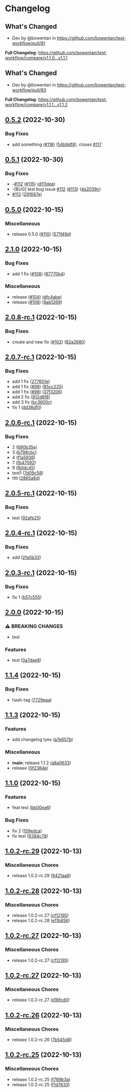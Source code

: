 # Changelog

## What's Changed
* Dev by @bowentan in https://github.com/bowentan/test-workflow/pull/81


**Full Changelog**: https://github.com/bowentan/test-workflow/compare/v1.1.0...v1.1.1

## What's Changed
* Dev by @bowentan in https://github.com/bowentan/test-workflow/pull/83


**Full Changelog**: https://github.com/bowentan/test-workflow/compare/v1.1.1...v1.1.2

## [0.5.2](https://github.com/bowentan/test-workflow/compare/v0.5.1...v0.5.2) (2022-10-30)


### Bug Fixes

* add something ([#118](https://github.com/bowentan/test-workflow/issues/118)) ([54b9df8](https://github.com/bowentan/test-workflow/commit/54b9df85daebf0a35b9a2c52c614c69d6ffb0b35)), closes [#117](https://github.com/bowentan/test-workflow/issues/117)

## [0.5.1](https://github.com/bowentan/test-workflow/compare/v0.5.0...v0.5.1) (2022-10-30)


### Bug Fixes

* -[#112](https://github.com/bowentan/test-workflow/issues/112) ([#115](https://github.com/bowentan/test-workflow/issues/115)) ([d111dee](https://github.com/bowentan/test-workflow/commit/d111dee086c3da06cfac95c680ff123bb09d196c))
* -[BUG] test bug issue [#112](https://github.com/bowentan/test-workflow/issues/112) ([#113](https://github.com/bowentan/test-workflow/issues/113)) ([4e2039c](https://github.com/bowentan/test-workflow/commit/4e2039c63cc6299d7abb04aa16946fedf2637e2e))
* [#112](https://github.com/bowentan/test-workflow/issues/112) ([291687e](https://github.com/bowentan/test-workflow/commit/291687ee133b6995808ac3413fd62cc070823e37))

## [0.5.0](https://github.com/bowentan/test-workflow/compare/v2.1.0...v0.5.0) (2022-10-15)


### Miscellaneous

* release 0.5.0 ([#110](https://github.com/bowentan/test-workflow/issues/110)) ([571f49d](https://github.com/bowentan/test-workflow/commit/571f49db813639a1abe684888e51f479d68aaaeb))

## [2.1.0](https://github.com/bowentan/test-workflow/compare/v2.0.8-rc.1...v2.1.0) (2022-10-15)


### Bug Fixes

* add 1 fix ([#108](https://github.com/bowentan/test-workflow/issues/108)) ([87770b4](https://github.com/bowentan/test-workflow/commit/87770b42d1ff756aca05a307bc60e1f8c14e43b3))


### Miscellaneous

* release ([#104](https://github.com/bowentan/test-workflow/issues/104)) ([dfc4abe](https://github.com/bowentan/test-workflow/commit/dfc4abe0d384b119b366ee58b3bb9cbfcdf02ebb))
* release ([#106](https://github.com/bowentan/test-workflow/issues/106)) ([9ab1269](https://github.com/bowentan/test-workflow/commit/9ab1269615d8549e20a08e8790cf181796433433))

## [2.0.8-rc.1](https://github.com/bowentan/test-workflow/compare/v2.0.7-rc.1...v2.0.8-rc.1) (2022-10-15)


### Bug Fixes

* create and new fix ([#102](https://github.com/bowentan/test-workflow/issues/102)) ([82a2680](https://github.com/bowentan/test-workflow/commit/82a2680cfda0df1bc7d52716bcccb4225edd68df))

## [2.0.7-rc.1](https://github.com/bowentan/test-workflow/compare/v2.0.6-rc.1...v2.0.7-rc.1) (2022-10-15)


### Bug Fixes

* add 1 fix ([277601e](https://github.com/bowentan/test-workflow/commit/277601e9877327b587aecd3f0511ea21a0302af8))
* add 1 fix ([#98](https://github.com/bowentan/test-workflow/issues/98)) ([85cc225](https://github.com/bowentan/test-workflow/commit/85cc225468b7b16ddfc77ddfb437a77f5b3675a9))
* add 1 fix ([#98](https://github.com/bowentan/test-workflow/issues/98)) ([37f3206](https://github.com/bowentan/test-workflow/commit/37f320622a55335d39745ac462f528f37a87680b))
* add 2 fix ([812d6f8](https://github.com/bowentan/test-workflow/commit/812d6f8ad22aa9d26f5d40a55f03cb2b15c87909))
* add 3 fix ([bc3600c](https://github.com/bowentan/test-workflow/commit/bc3600c922d4e51e36cd7e73db72e66e515c6b7b))
* fix 1 ([dd38df0](https://github.com/bowentan/test-workflow/commit/dd38df049640e7617a1ac3ded88708b2f316f022))

## [2.0.6-rc.1](https://github.com/bowentan/test-workflow/compare/v2.0.5-rc.1...v2.0.6-rc.1) (2022-10-15)


### Bug Fixes

* 2 ([690b35e](https://github.com/bowentan/test-workflow/commit/690b35e4a9f5b5fd107d9218df2d0e0eab7d5e49))
* 3 ([b798cbc](https://github.com/bowentan/test-workflow/commit/b798cbcc7e58bbadb376d6c9cac2e70611ca2745))
* 4 ([f1a5938](https://github.com/bowentan/test-workflow/commit/f1a5938cc6f3a627311e63390b1cac17ee8129d2))
* 7 ([fb47092](https://github.com/bowentan/test-workflow/commit/fb470923b9e2ff65ece1f0921652e4912f31a1f2))
* 9 ([fb1dc45](https://github.com/bowentan/test-workflow/commit/fb1dc45884bf7a2521775089d8e85d64dc7e7755))
* test1 ([7d09c58](https://github.com/bowentan/test-workflow/commit/7d09c589456f627e4c8722de89ab92308b57c690))
* tttt ([2865a6d](https://github.com/bowentan/test-workflow/commit/2865a6d1d6d5131d46bb3ce9d16bf95d6abc4c01))

## [2.0.5-rc.1](https://github.com/bowentan/test-workflow/compare/v2.0.4-rc.1...v2.0.5-rc.1) (2022-10-15)


### Bug Fixes

* test ([92afb25](https://github.com/bowentan/test-workflow/commit/92afb25f1e80c2b5113b06a861065f0d969bd146))

## [2.0.4-rc.1](https://github.com/bowentan/test-workflow/compare/v2.0.3-rc.1...v2.0.4-rc.1) (2022-10-15)


### Bug Fixes

* add ([2fa0b33](https://github.com/bowentan/test-workflow/commit/2fa0b33ffe1623d3fa7fc3198fbba6dfd3db773e))

## [2.0.3-rc.1](https://github.com/bowentan/test-workflow/compare/v2.0.2-rc.1...v2.0.3-rc.1) (2022-10-15)


### Bug Fixes

* fix 1 ([b57c555](https://github.com/bowentan/test-workflow/commit/b57c555270734e17879f91c4d151606e593302e7))

## [2.0.0](https://github.com/bowentan/test-workflow/compare/v1.1.4...v2.0.0) (2022-10-15)


### ⚠ BREAKING CHANGES

* test

### Features

* test ([0a7dae8](https://github.com/bowentan/test-workflow/commit/0a7dae8bfc0857a6e0c404d66f4ed7b32a404b6b))

## [1.1.4](https://github.com/bowentan/test-workflow/compare/v1.1.3...v1.1.4) (2022-10-15)


### Bug Fixes

* hash-tag ([7729eaa](https://github.com/bowentan/test-workflow/commit/7729eaafb106228430aaebd297fe6fb2ab39eb0f))

## [1.1.3](https://github.com/bowentan/test-workflow/compare/v1.1.2...v1.1.3) (2022-10-15)


### Features

* add changelog tyes ([a7e657b](https://github.com/bowentan/test-workflow/commit/a7e657b1d045e9aa07225405f05854aab3f807b2))


### Miscellaneous

* **main:** release 1.1.2 ([a8a0633](https://github.com/bowentan/test-workflow/commit/a8a063352d0865c0f600054c0934ba9c35d9f857))
* release ([0f2384e](https://github.com/bowentan/test-workflow/commit/0f2384e1813f689a4497656786ca050afd8b8951))

## [1.1.0](https://github.com/bowentan/test-workflow/compare/v1.0.10...v1.1.0) (2022-10-15)


### Features

* feat test ([bb00ea6](https://github.com/bowentan/test-workflow/commit/bb00ea60d78713bfd7bc277badceb5dde7586bff))


### Bug Fixes

* fix 2 ([159edca](https://github.com/bowentan/test-workflow/commit/159edca1bce73901099f2594539fca934b0d6cc4))
* fix test ([9384c78](https://github.com/bowentan/test-workflow/commit/9384c7879fe971cfae51b661916ad28dd5b76ef4))

## [1.0.2-rc.29](https://github.com/bowentan/test-workflow/compare/v1.0.2-rc.28...v1.0.2-rc.29) (2022-10-13)


### Miscellaneous Chores

* release 1.0.2-rc.29 ([9421aa6](https://github.com/bowentan/test-workflow/commit/9421aa6f6663a90a9c31922a167fc6a0cb212f6e))

## [1.0.2-rc.28](https://github.com/bowentan/test-workflow/compare/v1.0.2-rc.27...v1.0.2-rc.28) (2022-10-13)


### Miscellaneous Chores

* release 1.0.2-rc.27 ([cf12195](https://github.com/bowentan/test-workflow/commit/cf1219587d084a9a9b7c79a1a3c0536ab84a8960))
* release 1.0.2-rc.28 ([e11b856](https://github.com/bowentan/test-workflow/commit/e11b856648be58155b096465b81017d9b6d5ad17))

## [1.0.2-rc.27](https://github.com/bowentan/test-workflow/compare/v1.0.2-rc.27...v1.0.2-rc.27) (2022-10-13)


### Miscellaneous Chores

* release 1.0.2-rc.27 ([cf12195](https://github.com/bowentan/test-workflow/commit/cf1219587d084a9a9b7c79a1a3c0536ab84a8960))

## [1.0.2-rc.27](https://github.com/bowentan/test-workflow/compare/v1.0.2-rc.26...v1.0.2-rc.27) (2022-10-13)


### Miscellaneous Chores

* release 1.0.2-rc.27 ([d16fcd0](https://github.com/bowentan/test-workflow/commit/d16fcd00a2e34a903c9c0c793d64744e56da1617))

## [1.0.2-rc.26](https://github.com/bowentan/test-workflow/compare/v1.0.2-rc.25...v1.0.2-rc.26) (2022-10-13)


### Miscellaneous Chores

* release 1.0.2-rc.26 ([7b545d8](https://github.com/bowentan/test-workflow/commit/7b545d8d19258fd58588644c3264a8d03f6d2d7a))

## [1.0.2-rc.25](https://github.com/bowentan/test-workflow/compare/v1.0.2-rc.24...v1.0.2-rc.25) (2022-10-13)


### Miscellaneous Chores

* release 1.0.2-rc.25 ([f789b3a](https://github.com/bowentan/test-workflow/commit/f789b3a41d081fa160db22dc0fca752fa99dedcc))
* release 1.0.2-rc.25 ([f1d7633](https://github.com/bowentan/test-workflow/commit/f1d7633a9c737a61bf2847b87d2b1fa564ec770c))

